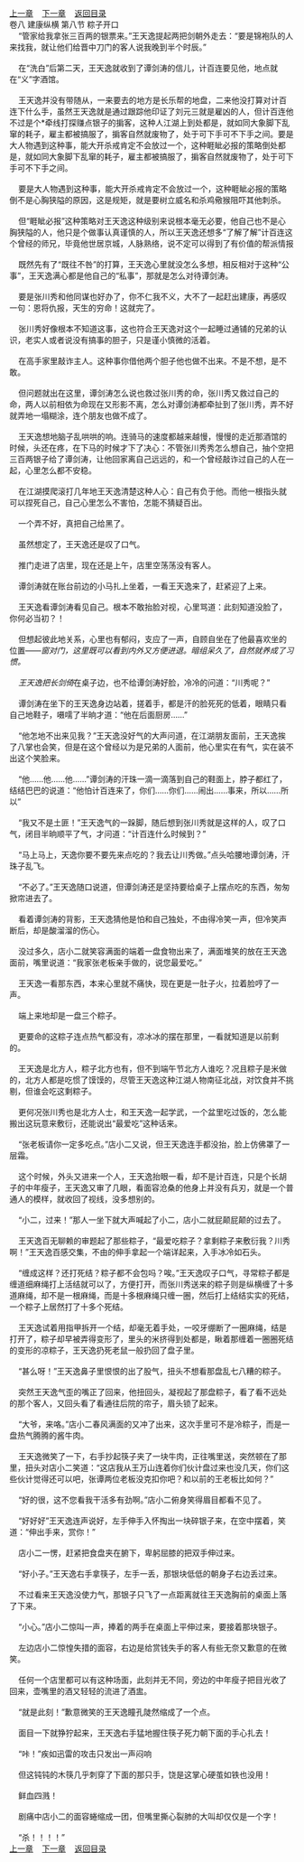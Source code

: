 
[上一章](https://github.com/xiaominghe2014/spider_book/blob/master/book/缺月梧桐/第211章.md)&nbsp;&nbsp;&nbsp;&nbsp;[下一章](https://github.com/xiaominghe2014/spider_book/blob/master/book/缺月梧桐/第213章.md)&nbsp;&nbsp;&nbsp;&nbsp;[返回目录](https://github.com/xiaominghe2014/spider_book/blob/master/book/缺月梧桐/README.md)
<br />卷八 建康纵横 第八节 粽子开口<br />&nbsp;&nbsp;&nbsp;&nbsp;“管家给我拿张三百两的银票来。”王天逸提起两把剑朝外走去：“要是锦袍队的人来找我，就让他们给晋中刀门的客人说我晚到半个时辰。”<br /><br />&nbsp;&nbsp;&nbsp;&nbsp;在“洗白”后第二天，王天逸就收到了谭剑涛的信儿，计百连要见他，地点就在“义”字酒馆。<br /><br />&nbsp;&nbsp;&nbsp;&nbsp;王天逸并没有带随从，一来要去的地方是长乐帮的地盘，二来他没打算对计百连下什么手，虽然王天逸就是通过跟踪他印证了刘元三就是雇凶的人，但计百连他不过是个*牵线打探赚点银子的掮客，这种人江湖上到处都是，就如同大象脚下乱窜的耗子，雇主都被搞服了，掮客自然就废物了，处于可下手可不下手之间。要是大人物遇到这种事，能大开杀戒肯定不会放过一个，这种睚眦必报的策略倒处都是，就如同大象脚下乱窜的耗子，雇主都被搞服了，掮客自然就废物了，处于可下手可不下手之间。<br /><br />&nbsp;&nbsp;&nbsp;&nbsp;要是大人物遇到这种事，能大开杀戒肯定不会放过一个，这种睚眦必报的策略倒不是心胸狭隘的原因，这是规矩，就是要树立威名和杀鸡儆猴阻吓其他刺杀。<br /><br />&nbsp;&nbsp;&nbsp;&nbsp;但“睚眦必报”这种策略对王天逸这种级别来说根本毫无必要，他自己也不是心胸狭隘的人，他只是个做事认真谨慎的人，所以王天逸还想多“了解了解”计百连这个曾经的师兄，毕竟他世居京城，人脉熟络，说不定可以得到了有价值的帮派情报<br /><br />&nbsp;&nbsp;&nbsp;&nbsp;既然先有了“既往不咎”的打算，王天逸心里就没怎么多想，相反相对于这种“公事”，王天逸满心都是他自己的“私事”，那就是怎么对待谭剑涛。<br /><br />&nbsp;&nbsp;&nbsp;&nbsp;要是张川秀和他同谋也好办了，你不仁我不义，大不了一起赶出建康，再感叹一句：恩将仇报，天生的穷命！这就完了。<br /><br />&nbsp;&nbsp;&nbsp;&nbsp;张川秀好像根本不知道这事，这也符合王天逸对这个一起睡过通铺的兄弟的认识，老实人或者说没有搞事的胆子，只是谨小慎微的活着。<br /><br />&nbsp;&nbsp;&nbsp;&nbsp;在高手家里敲诈主人。这种事你借他两个胆子他也做不出来。不是不想，是不敢。<br /><br />&nbsp;&nbsp;&nbsp;&nbsp;但问题就出在这里，谭剑涛怎么说也救过张川秀的命，张川秀又救过自己的命，两人以前相依为命现在又形影不离，怎么对谭剑涛都牵扯到了张川秀，弄不好就弄地一塌糊涂，连个朋友也做不成了。<br /><br />&nbsp;&nbsp;&nbsp;&nbsp;王天逸想地脑子乱哄哄的响。连骑马的速度都越来越慢，慢慢的走近那酒馆的时候，头还在疼，在下马的时候才下了决心：不管张川秀秀怎么想自己，抽个空把三百两银子给了谭剑涛，让他回家离自己远远的，和一个曾经敲诈过自己的人在一起，心里怎么都不安稳。<br /><br />&nbsp;&nbsp;&nbsp;&nbsp;在江湖摸爬滚打几年地王天逸清楚这种人心：自己有负于他。而他一根指头就可以捏死自己，自己心里怎么不害怕，怎能不猜疑百出。<br /><br />&nbsp;&nbsp;&nbsp;&nbsp;一个弄不好，真把自己给黑了。<br /><br />&nbsp;&nbsp;&nbsp;&nbsp;虽然想定了，王天逸还是叹了口气。<br /><br />&nbsp;&nbsp;&nbsp;&nbsp;推门走进了店里，现在还是上午，店里空荡荡没有客人。<br /><br />&nbsp;&nbsp;&nbsp;&nbsp;谭剑涛就在账台前边的小马扎上坐着，一看王天逸来了，赶紧迎了上来。<br /><br />&nbsp;&nbsp;&nbsp;&nbsp;王天逸看谭剑涛看见自己。根本不敢抬脸对视，心里骂道：此刻知道没脸了，你何必当初？！<br /><br />&nbsp;&nbsp;&nbsp;&nbsp;但想起彼此地关系，心里也有郁闷，支应了一声，自顾自坐在了他最喜欢坐的位置——*窗对门，这里既可以看到内外又方便进退。暗组呆久了，自然就养成了习惯。<br /><br />&nbsp;&nbsp;&nbsp;&nbsp;王天逸把长剑倚*在桌子边，也不给谭剑涛好脸，冷冷的问道：“川秀呢？”<br /><br />&nbsp;&nbsp;&nbsp;&nbsp;谭剑涛在坐下的王天逸身边站着，搓着手，都是汗的脸死死的低着，眼睛只看自己地鞋子，嗫嚅了半晌才道：“他在后面厨房……”<br /><br />&nbsp;&nbsp;&nbsp;&nbsp;“他怎地不出来见我？”王天逸没好气的大声问道，在江湖朋友面前，王天逸挨了八掌也会笑，但是在这个曾经以为是兄弟的人面前，他心里实在有气，实在装不出这个笑脸来。<br /><br />&nbsp;&nbsp;&nbsp;&nbsp;“他……他……他……”谭剑涛的汗珠一滴一滴落到自己的鞋面上，脖子都红了，结结巴巴的说道：“他怕计百连来了，你们……你们……闹出……事来，所以……所以”<br /><br />&nbsp;&nbsp;&nbsp;&nbsp;“我又不是土匪！”王天逸气的一跺脚，随后想到张川秀就是这样的人，叹了口气，闭目半晌顺平了气，才问道：“计百连什么时候到？”<br /><br />&nbsp;&nbsp;&nbsp;&nbsp;“马上马上，天逸你要不要先来点吃的？我去让川秀做。”点头哈腰地谭剑涛，汗珠子乱飞。<br /><br />&nbsp;&nbsp;&nbsp;&nbsp;“不必了。”王天逸随口说道，但谭剑涛还是坚持要给桌子上摆点吃的东西，匆匆掀帘进去了。<br /><br />&nbsp;&nbsp;&nbsp;&nbsp;看着谭剑涛的背影，王天逸猜他是怕和自己独处，不由得冷笑一声，但冷笑声断后，却是酸溜溜的伤心。<br /><br />&nbsp;&nbsp;&nbsp;&nbsp;没过多久，店小二就笑容满面的端着一盘食物出来了，满面堆笑的放在王天逸面前，嘴里说道：“我家张老板亲手做的，说您最爱吃。”<br /><br />&nbsp;&nbsp;&nbsp;&nbsp;王天逸一看那东西，本来心里就不痛快，现在更是一肚子火，拉着脸哼了一声。<br /><br />&nbsp;&nbsp;&nbsp;&nbsp;端上来地却是一盘三个粽子。<br /><br />&nbsp;&nbsp;&nbsp;&nbsp;更要命的这粽子连点热气都没有，凉冰冰的摆在那里，一看就知道是以前剩的。<br /><br />&nbsp;&nbsp;&nbsp;&nbsp;王天逸是北方人，粽子北方也有，但不到端午节北方人谁吃？况且粽子是米做的，北方人都是吃惯了馍馍的，尽管王天逸这种江湖人物南征北战，对饮食并不挑剔，但谁会吃这剩粽子。<br /><br />&nbsp;&nbsp;&nbsp;&nbsp;更何况张川秀也是北方人士，和王天逸一起学武，一个盆里吃过饭的，怎么能搬出这玩意来敷衍，还能说出“最爱吃”这种话来。<br /><br />&nbsp;&nbsp;&nbsp;&nbsp;“张老板请你一定多吃点。”店小二又说，但王天逸连手都没抬，脸上仿佛罩了一层霜。<br /><br />&nbsp;&nbsp;&nbsp;&nbsp;这个时候，外头又进来一个人，王天逸抬眼一看，却不是计百连，只是个长胡子的中年瘦子，王天逸又审了几眼，看面容沧桑的他身上并没有兵刃，就是一个普通人的模样，就收回了视线，没多想别的。<br /><br />&nbsp;&nbsp;&nbsp;&nbsp;“小二，过来！”那人一坐下就大声喊起了小二，店小二就屁颠屁颠的过去了。<br /><br />&nbsp;&nbsp;&nbsp;&nbsp;王天逸百无聊赖的审题起了那些粽子，“最爱吃粽子？拿剩粽子来敷衍我？川秀啊！”王天逸百感交集，不由的伸手拿起一个端详起来，入手冰冷如石头。<br /><br />&nbsp;&nbsp;&nbsp;&nbsp;“缠成这样？还打死结？粽子都不会包吗？唉。”王天逸叹子口气，寻常粽子都是缠道细麻绳打上活结就可以了，方便打开，而张川秀送来的粽子则是纵横缠了十多道麻绳，却不是一根麻绳，而是十多根麻绳只缠一圈，然后打上结结实实的死结，一个粽子上居然打了十多个死结。<br /><br />&nbsp;&nbsp;&nbsp;&nbsp;王天逸试着用指甲拆开一个结，却毫无着手处，一咬牙绷断了一圈麻绳，结是打开了，粽子却早被弄得变形了，里头的米挤得到处都是，瞅着那缠着一圈圈死结的变形的凉粽子，王天逸扔死老鼠一般扔回了盘子里。<br /><br />&nbsp;&nbsp;&nbsp;&nbsp;“甚么呀！”王天逸鼻子里恨恨的出了股气，扭头不想看那盘乱七八糟的粽子。<br /><br />&nbsp;&nbsp;&nbsp;&nbsp;突然王天逸气歪的嘴正了回来，他扭回头，凝视起了那盘粽子，看了看不远处的那个客人，又回头看了看通往后院的帘子，眉头锁了起来。<br /><br />&nbsp;&nbsp;&nbsp;&nbsp;“大爷，来咯。”店小二春风满面的又冲了出来，这次手里可不是冷粽子，而是一盘热气腾腾的酱牛肉。<br /><br />&nbsp;&nbsp;&nbsp;&nbsp;王天逸微笑了一下，右手抄起筷子夹了一块牛肉，正往嘴里送，突然顿在了那里，扭头对店小二笑道：“这店我从王万山连着你们伙计盘过来也没几天，你们这些伙计觉得还可以吧，张谭两位老板没克扣你吧？和以前的王老板比如何？”<br /><br />&nbsp;&nbsp;&nbsp;&nbsp;“好的很，这不您看我干活多有劲啊。”店小二俯身笑得眉目都看不见了。<br /><br />&nbsp;&nbsp;&nbsp;&nbsp;“好好好”王天逸连声说好，左手伸手入怀掏出一块碎银子来，在空中摆着，笑道：“伸出手来，赏你！”<br /><br />&nbsp;&nbsp;&nbsp;&nbsp;店小二一愣，赶紧把食盘夹在腑下，卑躬屈膝的把双手伸过来。<br /><br />&nbsp;&nbsp;&nbsp;&nbsp;“好小子。”王天逸右手拿筷子，左手一丢，那银块低低的朝身子右边丢过来。<br /><br />&nbsp;&nbsp;&nbsp;&nbsp;不过看来王天逸没使力气，那银子只飞了一点距离就往王天逸胸前的桌面上落了下来。<br /><br />&nbsp;&nbsp;&nbsp;&nbsp;“小心。”店小二惊叫一声，捧着的两手在桌面上平伸过来，要接着那块银子。<br /><br />&nbsp;&nbsp;&nbsp;&nbsp;左边店小二惊惶失措的面容，右边是给赏钱失手的客人有些无奈又歉意的在微笑。<br /><br />&nbsp;&nbsp;&nbsp;&nbsp;任何一个店里都可以有这种场面，此刻并无不同，旁边的中年瘦子把目光收了回来，壶嘴里的酒又轻轻的流进了酒盅。<br /><br />&nbsp;&nbsp;&nbsp;&nbsp;“就是此刻！”歉意微笑的王天逸瞳孔陡然缩成了一个点。<br /><br />&nbsp;&nbsp;&nbsp;&nbsp;面目一下就狰狞起来，王天逸右手猛地握住筷子死力朝下面的手心扎去！<br /><br />&nbsp;&nbsp;&nbsp;&nbsp;“咔！”疾如迅雷的攻击只发出一声闷响<br /><br />&nbsp;&nbsp;&nbsp;&nbsp;但这钝钝的木筷几乎刺穿了下面的那只手，饶是这掌心硬茧如铁也没用！<br /><br />&nbsp;&nbsp;&nbsp;&nbsp;鲜血四溅！<br /><br />&nbsp;&nbsp;&nbsp;&nbsp;剧痛中店小二的面容蜷缩成一团，但嘴里撕心裂肺的大叫却仅仅是一个字！<br /><br />&nbsp;&nbsp;&nbsp;&nbsp;“杀！！！！” <br />
[上一章](https://github.com/xiaominghe2014/spider_book/blob/master/book/缺月梧桐/第211章.md)&nbsp;&nbsp;&nbsp;&nbsp;[下一章](https://github.com/xiaominghe2014/spider_book/blob/master/book/缺月梧桐/第213章.md)&nbsp;&nbsp;&nbsp;&nbsp;[返回目录](https://github.com/xiaominghe2014/spider_book/blob/master/book/缺月梧桐/README.md)

